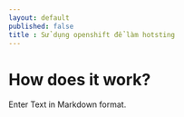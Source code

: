 ```yaml
---
layout: default
published: false
title : Sử dụng openshift để làm hotsting
---
```


# How does it work?

Enter Text in Markdown format.